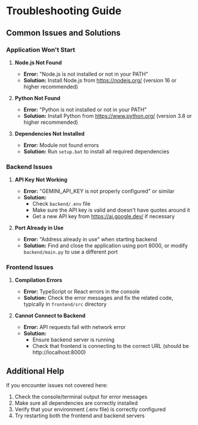 # Troubleshooting Guide

## Common Issues and Solutions

### Application Won't Start

1. **Node.js Not Found**
   - **Error:** "Node.js is not installed or not in your PATH"
   - **Solution:** Install Node.js from https://nodejs.org/ (version 16 or higher recommended)

2. **Python Not Found**
   - **Error:** "Python is not installed or not in your PATH"
   - **Solution:** Install Python from https://www.python.org/ (version 3.8 or higher recommended)

3. **Dependencies Not Installed**
   - **Error:** Module not found errors
   - **Solution:** Run `setup.bat` to install all required dependencies

### Backend Issues

1. **API Key Not Working**
   - **Error:** "GEMINI_API_KEY is not properly configured" or similar
   - **Solution:** 
     - Check `backend/.env` file
     - Make sure the API key is valid and doesn't have quotes around it
     - Get a new API key from https://ai.google.dev/ if necessary

2. **Port Already in Use**
   - **Error:** "Address already in use" when starting backend
   - **Solution:** Find and close the application using port 8000, or modify `backend/main.py` to use a different port

### Frontend Issues

1. **Compilation Errors**
   - **Error:** TypeScript or React errors in the console
   - **Solution:** Check the error messages and fix the related code, typically in `frontend/src` directory

2. **Cannot Connect to Backend**
   - **Error:** API requests fail with network error
   - **Solution:** 
     - Ensure backend server is running
     - Check that frontend is connecting to the correct URL (should be http://localhost:8000)

## Additional Help

If you encounter issues not covered here:

1. Check the console/terminal output for error messages
2. Make sure all dependencies are correctly installed
3. Verify that your environment (.env file) is correctly configured
4. Try restarting both the frontend and backend servers
